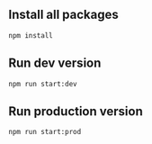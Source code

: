 ## Install all packages
```
npm install 
```

## Run dev version
```
npm run start:dev
```

## Run production version
```
npm run start:prod
```
